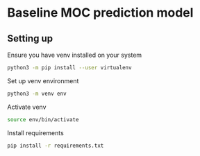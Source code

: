 # Baseline MOC prediction model
## Setting up
Ensure you have venv installed on your system
```bash
python3 -m pip install --user virtualenv
```

Set up venv environment
```bash
python3 -m venv env
```
Activate venv
```bash
source env/bin/activate
```

Install requirements
```bash
pip install -r requirements.txt
```